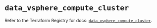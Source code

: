 # `data_vsphere_compute_cluster`

Refer to the Terraform Registry for docs: [`data_vsphere_compute_cluster`](https://registry.terraform.io/providers/vmware/vsphere/2.14.0/docs/data-sources/compute_cluster).
